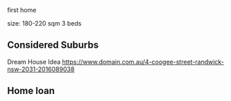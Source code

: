 first home 

size: 180-220 sqm
3 beds

Considered Suburbs
- 

Dream House Idea
https://www.domain.com.au/4-coogee-street-randwick-nsw-2031-2016089038


## Home loan